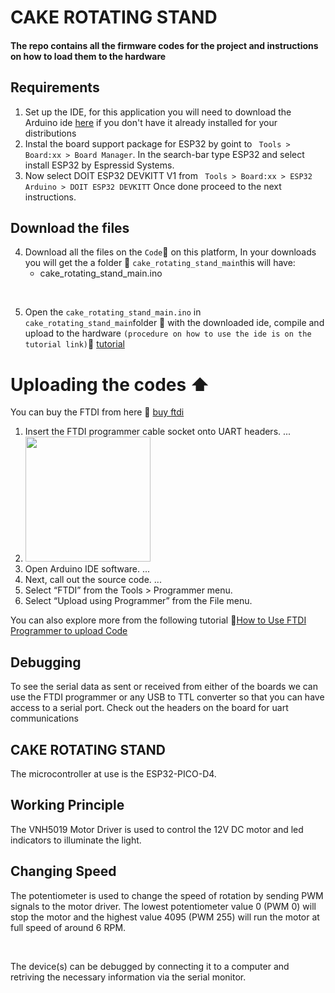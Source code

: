 
# CAKE ROTATING STAND
#### The repo contains all the firmware codes for the project and instructions on how to load them to the hardware
<!-- <img src=""> -->

## Requirements
1) Set up the IDE, for this application you will need to download the Arduino ide [here](https://www.arduino.cc/en/software) if you don't have it already installed for your distributions
2) Instal the board support package for ESP32 by goint to ` Tools > Board:xx > Board Manager`. In the search-bar type ESP32 and select install ESP32 by Espressid Systems.  
3) Now select DOIT ESP32 DEVKITT V1 from ` Tools > Board:xx > ESP32 Arduino > DOIT ESP32 DEVKITT`
Once done proceed to the next instructions.
## Download the files 
4)  Download all the files on the `Code`:arrow_down_small: on this platform, In your downloads you will get the a folder :file_folder:  `cake_rotating_stand_main`this will have:
     - cake_rotating_stand_main.ino
</br>

5)  Open the `cake_rotating_stand_main.ino`  in `cake_rotating_stand_main`folder :file_folder: with the downloaded ide, compile and upload to the hardware `(procedure on how to use the ide is on the tutorial link)`:link:    [tutorial](https://www.youtube.com/watch?v=nL34zDTPkcs&t=3s)

# Uploading the codes  :arrow_up:
You can buy the FTDI from here :link: [buy ftdi](https://www.amazon.com/HiLetgo-FT232RL-Converter-Adapter-Breakout/dp/B00IJXZQ7C/ref=sr_1_3?keywords=FTDI&qid=1650483928&sr=8-3)

1) Insert the FTDI programmer cable socket onto UART headers. ...
2) <img src="https://github.com/skndungu/compressor_controller/blob/main/assets/img/USB-TTL-Connection.jpeg" height="200">
3) Open Arduino IDE software. ...
4) Next, call out the source code. ...
5) Select “FTDI” from the Tools > Programmer menu.
6) Select “Upload using Programmer” from the File menu.

You can also explore more from the following tutorial :link:[How to Use FTDI Programmer to upload Code](https://www.youtube.com/watch?v=JYchUapoqzc)
## Debugging 
To see the serial data as sent or received from either of the boards we can use the FTDI programmer or any USB to TTL converter so that you can have access to a serial port. Check out the headers on the board for uart communications 

## CAKE ROTATING STAND
The microcontroller at use is the ESP32-PICO-D4.

##  Working Principle
The VNH5019 Motor Driver is used to control the 12V DC motor and led indicators to illuminate the light.

##  Changing Speed
The potentiometer is used to change the speed of rotation by sending PWM signals to the motor driver. The lowest potentiometer value 0 (PWM 0) will stop the motor and the highest value 4095 (PWM 255) will run the motor at full speed of around 6 RPM.

</br>

The device(s) can be debugged by connecting it to a computer and retriving the necessary information via the serial monitor.
